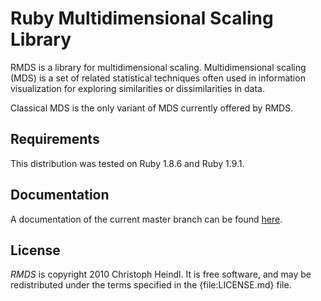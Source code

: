 Ruby Multidimensional Scaling Library
=====================================

RMDS is a library for multidimensional scaling. Multidimensional scaling (MDS) is a set of related statistical techniques often used in information visualization for exploring similarities or dissimilarities in data.

Classical MDS is the only variant of MDS currently offered by RMDS.
 
Requirements
---------------
This distribution was tested on Ruby 1.8.6 and Ruby 1.9.1.

Documentation
---------------
A documentation of the current master branch can be found [here](http://rdoc.info/github/cheind/rmds/master/frames).

License
---------------
*RMDS* is copyright 2010 Christoph Heindl. It is free software, and may be redistributed under the terms 
specified in the {file:LICENSE.md} file.
